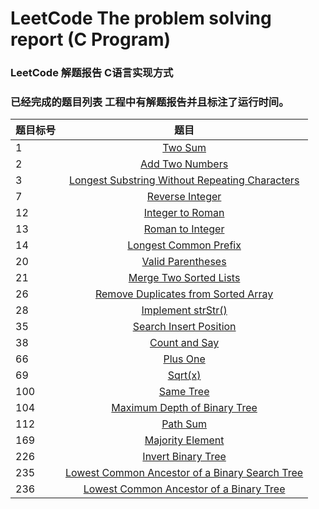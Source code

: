 # LeetCode The problem solving report (C Program)
### LeetCode 解题报告 C语言实现方式
### 已经完成的题目列表 工程中有解题报告并且标注了运行时间。

| 题目标号        | 题目           |
| -------------  |:-------------:|
| 1              | [Two Sum](https://leetcode.com/problems/two-sum/description/) |
| 2              | [Add Two Numbers](https://leetcode.com/problems/add-two-numbers/description/)      |
| 3              | [Longest Substring Without Repeating Characters](https://leetcode.com/problems/longest-substring-without-repeating-characters/description/)     |
| 7              | [Reverse Integer](https://leetcode.com/problems/reverse-integer/description/)     |
| 12             | [Integer to Roman](https://leetcode.com/problems/integer-to-roman/description/)     |
| 13             | [Roman to Integer](https://leetcode.com/problems/roman-to-integer/description/)     |
| 14             | [Longest Common Prefix](https://leetcode.com/problems/longest-common-prefix/description/)    |
| 20             | [Valid Parentheses](https://leetcode.com/problems/valid-parentheses/description/)     |
| 21             | [Merge Two Sorted Lists](https://leetcode.com/problems/merge-two-sorted-lists/description/)     |
| 26             | [Remove Duplicates from Sorted Array](https://leetcode.com/problems/remove-duplicates-from-sorted-array/description/)     |
| 28             | [Implement strStr()](https://leetcode.com/problems/implement-strstr/description/)     |
| 35             | [Search Insert Position](https://leetcode.com/problems/search-insert-position/description/)     |
| 38             | [Count and Say](https://leetcode.com/problems/count-and-say/description/)     |
| 66             | [Plus One](https://leetcode.com/problems/plus-one/description/)     |
| 69             | [Sqrt(x)](https://leetcode.com/problems/sqrtx/description/)     |
| 100            | [Same Tree](https://leetcode.com/problems/same-tree/description/)     |
| 104            | [Maximum Depth of Binary Tree](https://leetcode.com/problems/maximum-depth-of-binary-tree/description/)     |
| 112            | [Path Sum](https://leetcode.com/problems/path-sum/description/)     |
| 169            | [Majority Element](https://leetcode.com/problems/majority-element/description/)     |
| 226            | [Invert Binary Tree](https://leetcode.com/problems/invert-binary-tree/description/)     |
| 235            | [Lowest Common Ancestor of a Binary Search Tree](https://leetcode.com/problems/lowest-common-ancestor-of-a-binary-search-tree/description/)     |
| 236            | [Lowest Common Ancestor of a Binary Tree](https://leetcode.com/problems/lowest-common-ancestor-of-a-binary-tree/description/)     |

